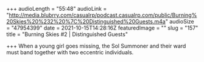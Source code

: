 +++
audioLength = "55:48"
audioLink = "http://media.blubrry.com/casualrp/podcast.casualrp.com/public/Burning%20Skies%20%232%20%7C%20Distinguished%20Guests.m4a"
audioSize = "47954399"
date = 2021-10-15T14:28:16Z
featuredImage = ""
slug = "157"
title = "Burning Skies #2 | Distinguished Guests"

+++
When a young girl goes missing, the Sol Summoner and their ward must band together with two eccentric individuals.